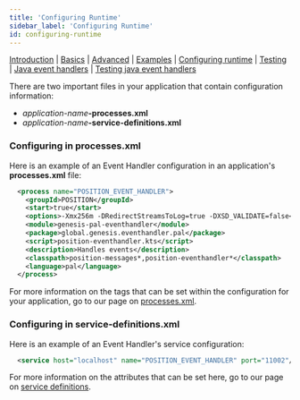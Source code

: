 ```yaml
---
title: 'Configuring Runtime'
sidebar_label: 'Configuring Runtime'
id: configuring-runtime
---
```


[Introduction](/server-modules/event-handler/introduction)  | [Basics](/server-modules/event-handler/basics) | [Advanced](/server-modules/event-handler/advanced) | [Examples](/server-modules/event-handler/examples) | [Configuring runtime](/server-modules/event-handler/configuring-runtime) | [Testing](/server-modules/event-handler/testing) | [Java event handlers](/server-modules/event-handler/java-event-handlers) | [Testing java event handlers](/server-modules/event-handler/testing-java-event-handlers)

There are two important files in your application that contain configuration information: 
-  _application-name_**-processes.xml**
- _application-name_**-service-definitions.xml**

### Configuring in processes.xml

Here is an example of an Event Handler configuration in an application's **processes.xml** file:

```xml
  <process name="POSITION_EVENT_HANDLER">
    <groupId>POSITION</groupId>
    <start>true</start>
    <options>-Xmx256m -DRedirectStreamsToLog=true -DXSD_VALIDATE=false</options>
    <module>genesis-pal-eventhandler</module>
    <package>global.genesis.eventhandler.pal</package>
    <script>position-eventhandler.kts</script>
    <description>Handles events</description>
    <classpath>position-messages*,position-eventhandler*</classpath>
    <language>pal</language>
  </process>
```

For more information on the tags that can be set within the configuration for your application, go to our page on [processes.xml](/server-modules/configuring-runtime/processes/).

### Configuring in service-definitions.xml

Here is an example of an Event Handler's service configuration:

```xml
  <service host="localhost" name="POSITION_EVENT_HANDLER" port="11002"/>
```

For more information on the attributes that can be set here, go to our page on [service definitions](/server-modules/configuring-runtime/service-definitions/).

